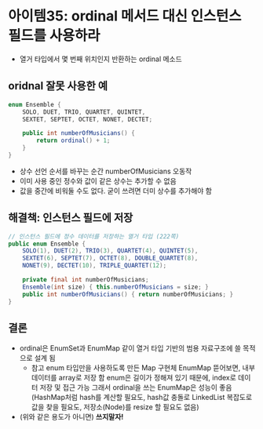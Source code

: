 # 아이템35: ordinal 메서드 대신 인스턴스 필드를 사용하라
- 열거 타입에서 몇 번째 위치인지 반환하는 ordinal 메소드
## oridnal 잘못 사용한 예
``` java
enum Ensemble {
	SOLO, DUET, TRIO, QUARTET, QUINTET,
	SEXTET, SEPTET, OCTET, NONET, DECTET;

	public int numberOfMusicians() {
		return ordinal() + 1;
	}
}
```
- 상수 선언 순서를 바꾸는 순간 numberOfMusicians 오동작
- 이미 사용 중인 정수와 값이 같은 상수는 추가할 수 없음
- 값을 중간에 비워둘 수도 없다. 굳이 쓰려면 더미 상수를 추가해야 함
## 해결책: 인스턴스 필드에 저장
``` java
// 인스턴스 필드에 정수 데이터를 저장하는 열거 타입 (222쪽)
public enum Ensemble {
    SOLO(1), DUET(2), TRIO(3), QUARTET(4), QUINTET(5),
    SEXTET(6), SEPTET(7), OCTET(8), DOUBLE_QUARTET(8),
    NONET(9), DECTET(10), TRIPLE_QUARTET(12);

    private final int numberOfMusicians;
    Ensemble(int size) { this.numberOfMusicians = size; }
    public int numberOfMusicians() { return numberOfMusicians; }
}
```
## 결론
- ordinal은 EnumSet과 EnumMap 같이 열거 타입 기반의 범용 자료구조에 쓸 목적으로 설계 됨
  - 참고
    enum 타입만을 사용하도록 만든 Map 구현체
    EnumMap 뜯어보면, 내부 데이터를 array로 저장 함
    enum은 길이가 정해져 있기 때문에, index로 데이터 저장 및 접근 가능
    그래서 ordinal을 쓰는 EnumMap은 성능이 좋음(HashMap처럼 hash를 계산할 필요도, hash값 충돌로 LinkedList 복잡도로 값을 찾을 필요도, 저장소(Node)를 resize 할 필요도 없음)
- (위와 같은 용도가 아니면) **쓰지말자!**
